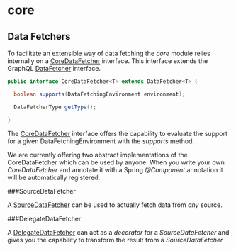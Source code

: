 # core

## Data Fetchers

To facilitate an extensible way of data fetching the *core* module relies internally on a [CoreDataFetcher](https://github.com/dotwebstack/dotwebstack-framework/blob/IHR2-2318/core/src/main/java/org/dotwebstack/framework/core/datafetchers/CoreDataFetcher.java) interface. 
This interface extends the GraphQL [DataFetcher](https://github.com/graphql-java/graphql-java/blob/master/src/main/java/graphql/schema/DataFetcher.java) interface. 

```java
public interface CoreDataFetcher<T> extends DataFetcher<T> {

  boolean supports(DataFetchingEnvironment environment);

  DataFetcherType getType();

}
```

The [CoreDataFetcher](https://github.com/dotwebstack/dotwebstack-framework/blob/IHR2-2318/core/src/main/java/org/dotwebstack/framework/core/datafetchers/CoreDataFetcher.java) interface offers the capability to evaluate the support for a given DataFetchingEnvironment with the *supports* method. 

We are currently offering two abstract implementations of the CoreDataFetcher which can be used by anyone. When you write your own *CoreDataFetcher* and annotate it with a Spring *@Component* annotation it will be automatically registered.


###SourceDataFetcher
 
A [SourceDataFetcher](https://github.com/dotwebstack/dotwebstack-framework/blob/IHR2-2318/core/src/main/java/org/dotwebstack/framework/core/datafetchers/SourceDataFetcher.java) can be used to actually fetch data from *any* source.


###DelegateDataFetcher

A [DelegateDataFetcher](https://github.com/dotwebstack/dotwebstack-framework/blob/IHR2-2318/core/src/main/java/org/dotwebstack/framework/core/datafetchers/DelegateDataFetcher.java) can act as a *decorator* for a *SourceDataFetcher* and gives you the capability to transform the result from a *SourceDataFetcher*

